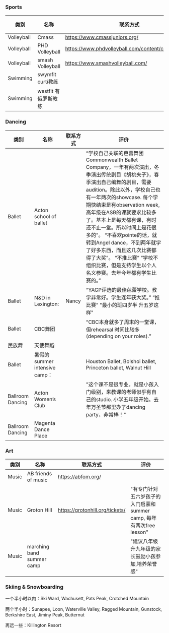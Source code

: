 ### Sports

| 类别 | 名称 | 联系方式 | 评价 | 
|------|-----|--------|-----|
| Volleyball|Cmass | https://www.cmassjuniors.org/  | | 
| Volleyball|PHD Volleyball | https://www.phdvolleyball.com/content/camps/clinics | | 
| Volleyball|smash Volleyball | https://www.smashvolleyball.com/ | | 
| Swimming|swymfit curti教练 | | | 
| Swimming|westfit 有俄罗斯教练| | | 





### Dancing

| 类别 | 名称 | 联系方式 | 评价 | 
|------|-----|--------|-----|
| Ballet|Acton school of ballet   |        | “学校️自己关联的芭蕾舞团Commonwealth Ballet Company，一年有两次演出，冬季演出传统剧目《胡桃夹子》，春季演出自己编舞的剧目，需要audition。除此以外，学校自己也有一年两次的showcase. 每个学期快结束是有observation week, 高年级在ASB的课就要求比较多了。基本上是每天都有课，有时还不止一堂。所以时间上是花很多的”。 “不喜欢pointe的话，就转到Angel dance，不到两年就学了好多东西，而且这几次比赛都得了大奖”。 “不推比赛” “学校不组织比赛，但是支持学生以个人名义参赛。去年今年都有学生比赛的。” |    
| Ballet|N&D in Lexington: |  Nancy     | “YAGP评选的最佳芭蕾学校。教学非常好。学生连年获大奖。”  “推比赛” "最小的班四岁半 升五岁这样" |  
|Ballet |CBC舞团 |       | “CBC本身就多了周末的一堂课，但rehearsal 时间比较多(depending on your roles).”  |  
| 民族舞|天使舞蹈 |       | | 
| Ballet|暑假的summer intensive camp： |       | Houston Ballet, Bolshoi ballet, Princeton ballet, Walnut Hill| 
| Ballroom Dancing|Acton Women’s Club |       | "这个课不是很专业，就是小孩入门级别，来教课的老师似乎有自己的studio. 小学五年级开始。去年万圣节那里办了dancing party，非常棒！"| 
| Ballroom Dancing|Magenta Dance Place |       | | 

### Art

| 类别 | 名称 | 联系方式 | 评价 | 
|------|-----|--------|-----|
|Music|AB friends of music | https://abfom.org/  | | 
|Music|Groton Hill | https://grotonhill.org/tickets/  |"有专门针对五六岁孩子的入门启蒙和summer camp, 每年有两次free lesson" | 
|Music|marching band summer camp |  | "建议八年级升九年级的家长鼓励小孩参加,培养荣誉感"| 

### Skiing & Snowboarding

一个半小时以内：Ski Ward, Wachusett, Pats Peak, Crotched Mountain

两个半小时：Sunapee, Loon, Waterville Valley, Ragged Mountain, Gunstock, Berkshire East, Jiminy Peak, Butternut

再远一些：Killington Resort